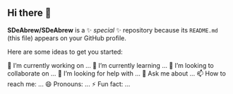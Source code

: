 ## Hi there 👋


**SDeAbrew/SDeAbrew** is a ✨ _special_ ✨ repository because its `README.md` (this file) appears on your GitHub profile.

Here are some ideas to get you started:

🔭 I’m currently working on ...
 🌱 I’m currently learning ...
 👯 I’m looking to collaborate on ...
 🤔 I’m looking for help with ...
💬 Ask me about ...
📫 How to reach me: ...
😄 Pronouns: ...
⚡ Fun fact: ...

